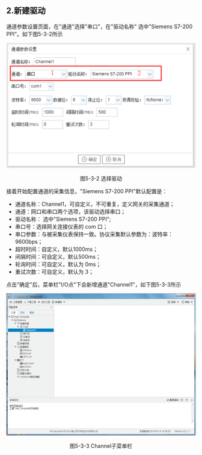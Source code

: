 ## 2.新建驱动

通道参数设置页面，在"通道"选择"串口"，在"驱动名称" 选中"Siemens S7-200 PPI"。如下图5-3-2所示

![](assets/默认采集信息.png)

<center>  图5-3-2 选择驱动	</center>

接着开始配置通道的采集信息，"Siemens S7-200 PPI"默认配置是：

- 通道名称：Channel1，可自定义，不可重复，定义网关的采集通道；
- 通道：网口和串口两个选项，该驱动选择串口；
- 驱动名称： 选中"Siemens S7-200 PPI";
- 串口号：选择网关连接仪表的 com 口；
- 串口参数：与被采集仪表保持一致。协议采集默认参数为：波特率：9600bps；
- 超时时间：自定义，默认1000ms；
- 间隔时间：可自定义，默认500ms；
- 轮询时间：可自定义，默认为 0ms；
- 重试次数：可自定义，默认为 3；

点击"确定"后，菜单栏"I/O点"下会新增通道"Channel1"，如下图5-3-3所示

![](../../assets/通道创建完成.png)

<center> 图5-3-3 Channel子菜单栏</center>

